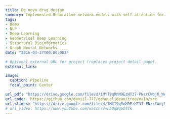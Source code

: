 ```yaml
---
title: De novo drug design
summary: Implemented Generative network models with self attention for de novo drug design
tags:
- Demo
- NLP
- Deep Learning
- Geometrical Deep Learning
- Structural Bioinformatics
- Graph Neural Networks
date: "2016-04-27T00:00:00Z"

# Optional external URL for project (replaces project detail page).
external_link: 

image:
  caption: Pipeline
  focal_point: Center

url_pdf: "https://drive.google.com/file/d/1MYT9qRnM9EzHT37-PNzrCWojR_WAFZzB/view"
url_code:  https://github.com/daniil-777/geneuclidean/tree/main/src
url_slides: "https://drive.google.com/file/d/1MYT9qRnM9EzHT37-PNzrCWojR_WAFZzB/view?usp=sharing"
# url_video: https://www.youtube.com/watch?v=h50qWqGD4Yk
---
```

